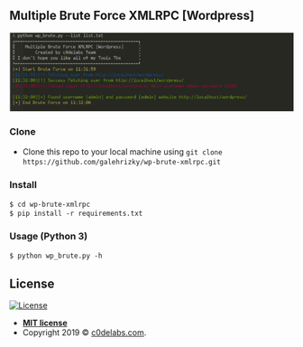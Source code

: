 
## Multiple Brute Force XMLRPC [Wordpress] 
<a href="http://c0delabs.com/"><img src="screenshoot/brute.PNG" title="Multiple Brute Force XMLRPC [Wordpress] " alt="Multiple Brute Force XMLRPC [Wordpress] "></a>

### Clone

- Clone this repo to your local machine using `git clone https://github.com/galehrizky/wp-brute-xmlrpc.git`

### Install

```shell
$ cd wp-brute-xmlrpc
$ pip install -r requirements.txt
```

### Usage (Python 3)

```shell
$ python wp_brute.py -h
```


## License

[![License](http://img.shields.io/:license-mit-blue.svg?style=flat-square)](http://badges.mit-license.org)

- **[MIT license](http://opensource.org/licenses/mit-license.php)**
- Copyright 2019 © <a href="http://c0delabs.com/" target="_blank">c0delabs.com</a>.

